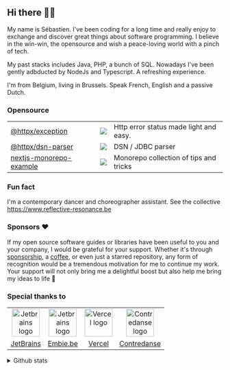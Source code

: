 ## Hi there 👋🏼

My name is Sébastien. I've been coding for a long time and really enjoy to exchange and discover great things about software programming. I believe in the win-win, the opensource and wish a peace-loving world with a pinch of tech.

My past stacks includes Java, PHP, a bunch of SQL. Nowadays I've been gently adbducted by NodeJs and Typescript. A refreshing experience.

I'm from Belgium, living in Brussels. Speak French, English and a passive Dutch. 

### Opensource

<table>
  <tr>
    <td align="left">
        <a href="https://github.com/belgattitude/httpx/tree/main/packages/exception#readme">@httpx/exception</a>
    </td>
    <td align="left">
      <img src="https://img.shields.io/npm/dm/@httpx/exception?style=flat&labelColor=444" />
    </td>
    <td align="left">
      Http error status made light and easy.
    </td>
  </tr>
  <tr>
    <td align="left">
        <a href="https://github.com/belgattitude/httpx/tree/main/packages/dsn-parser#readme">@httpx/dsn-parser</a>
    </td>
    <td align="left">
      <img src="https://img.shields.io/npm/dm/@httpx/dsn-parser?style=flat&labelColor=444" />
    </td>
    <td align="left">
      DSN / JDBC parser 
    </td>
  </tr>
  <tr>
    <td align="left">
        <a href="https://github.com/belgattitude/belgattitude/nextjs-monorepo-example">nextjs-monorepo-example</a>
    </td>
    <td align="left">
      <img src="https://img.shields.io/github/stars/belgattitude/nextjs-monorepo-example?style=flat">
    </td>
    <td align="left">
      Monorepo collection of tips and tricks
    </td>
  </tr>

</table>


### Fun fact

I'm a contemporary dancer and choreographer assistant. See the collective https://www.reflective-resonance.be

### Sponsors :heart:

If my open source software guides or libraries have been useful to you and your company, I would be grateful for your support. Whether it's through [sponsorship](https://github.com/sponsors/belgattitude), a [coffee](https://ko-fi.com/belgattitude), or even just a starred repository, any form of recognition would be a tremendous motivation for me to continue my work. Your support will not only bring me a delightful boost but also help me bring my ideas to life :pray:

### Special thanks to

<table>
  <tr>
    <td align="center">
      <a href="https://www.jetbrains.com/?ref=belgattitude" target="_blank">
         <img width="65" src="https://asset.brandfetch.io/idarKiKkI-/id53SttZhi.jpeg" alt="Jetbrains logo" />
      </a>
    </td>
    <td align="center">
      <a href="https://www.embie.be/?ref=belgattitude" target="_blank">
        <img width="65" src="https://avatars.githubusercontent.com/u/98402122?s=200&v=4" alt="Jetbrains logo" />    
      </a>
    </td>
    <td align="center">
      <a href="https://www.vercel.com/?ref=belgattitude" target="_blank">
        <img width="65" src="https://avatars.githubusercontent.com/u/14985020?s=200&v=4" alt="Vercel logo" />    
      </a>
    </td>
    <td align="center">
      <a href="https://contredanse.org/?ref=belgattitude" target="_blank">
        <img width="65" src="https://avatars.githubusercontent.com/u/38694280?s=96&v=4" alt="Contredanse logo" />    
      </a>
    </td>
  </tr>
  <tr>
    <td align="center">
      <a href="https://www.jetbrains.com/?ref=belgattitude" target="_blank">JetBrains</a>
    </td>
    <td align="center">
      <a href="https://www.embie.be/?ref=belgattitude" target="_blank">Embie.be</a>
    </td>
    <td align="center">
      <a href="https://vercel.com/?ref=belgattitude" target="_blank">Vercel</a>
    </td>
    <td align="center">
      <a href="https://contredanse.org/?ref=belgattitude" target="_blank">
        Contredanse
      </a>
    </td>
  </tr>
</table>

<details>
  <summary>Github stats</summary>
  
![](https://github-readme-stats-one-bice.vercel.app/api?username=belgattitude&show_icons=true&include_all_commits=true&count_private=true&role=OWNER,ORGANIZATION_MEMBER,COLLABORATOR)
</details>
